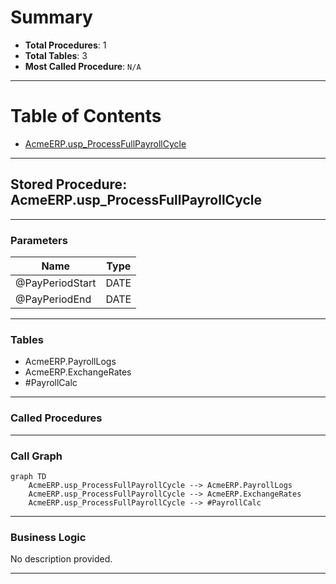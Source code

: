# Summary

- **Total Procedures**: 1
- **Total Tables**: 3
- **Most Called Procedure**: `N/A`

---

# Table of Contents

- [AcmeERP.usp_ProcessFullPayrollCycle](#acmeerpusp_processfullpayrollcycle)

---

## Stored Procedure: AcmeERP.usp_ProcessFullPayrollCycle
<a name="acmeerpusp_processfullpayrollcycle"></a>

---

### Parameters

| Name | Type |
|------|------|
| @PayPeriodStart | DATE |
| @PayPeriodEnd | DATE |

---

### Tables

- AcmeERP.PayrollLogs
- AcmeERP.ExchangeRates
- #PayrollCalc

---

### Called Procedures


---

### Call Graph

```mermaid
graph TD
    AcmeERP.usp_ProcessFullPayrollCycle --> AcmeERP.PayrollLogs
    AcmeERP.usp_ProcessFullPayrollCycle --> AcmeERP.ExchangeRates
    AcmeERP.usp_ProcessFullPayrollCycle --> #PayrollCalc
```

---

### Business Logic

No description provided.


---

